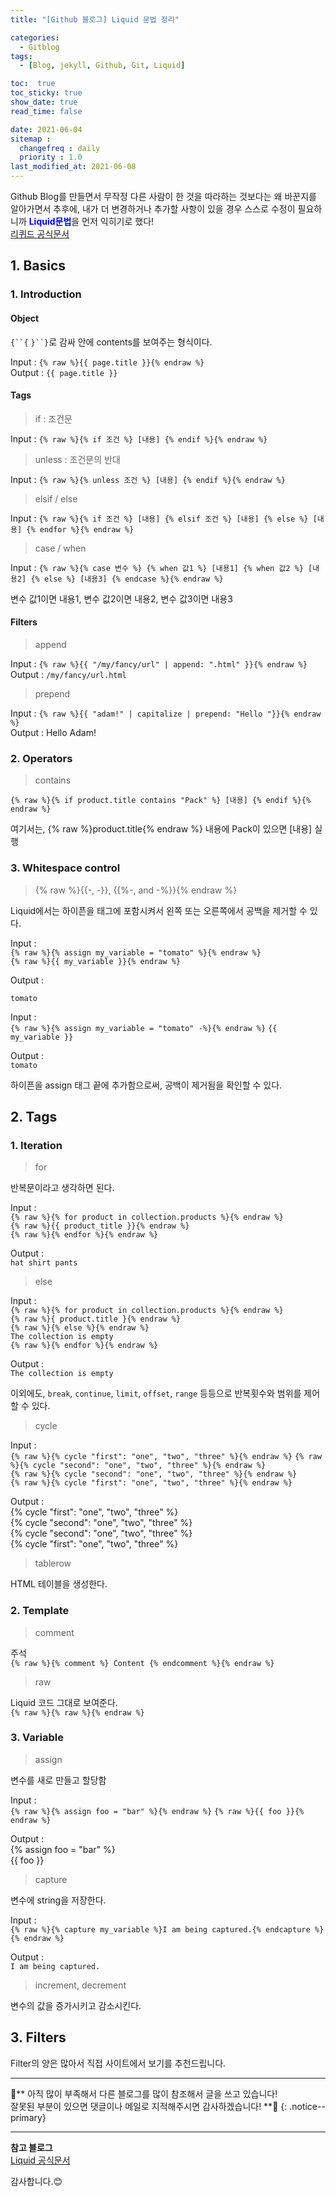 ```yaml
---
title: "[Github 블로그] Liquid 문법 정리"

categories:
  - Gitblog
tags:
  - [Blog, jekyll, Github, Git, Liquid]

toc:  true
toc_sticky: true
show_date: true
read_time: false

date: 2021-06-04
sitemap :
  changefreq : daily
  priority : 1.0
last_modified_at: 2021-06-08
---
```


Github Blog를 만들면서 무작정 다른 사람이 한 것을 따라하는 것보다는 왜 바꾼지를 알아가면서 추후에, 내가 더 변경하거나 추가할 사항이 있을 경우 스스로 수정이 필요하니까 <span style="color:blue">**Liquid문법**</span>을 먼저 익히기로 했다!  
[리퀴드 공식문서](http://shopify.github.io/liquid/)  

## 1. Basics  
### 1. Introduction
#### Object  
`{``{` `}``}`로 감싸 안에 contents를 보여주는 형식이다.  

Input : `{% raw %}{{ page.title }}{% endraw %}`  
Output : `{{ page.title }}`
#### Tags  
> if : 조건문  

Input : `{% raw %}{% if 조건 %} [내용] {% endif %}{% endraw %}`  

> unless : 조건문의 반대  

Input : `{% raw %}{% unless 조건 %} [내용] {% endif %}{% endraw %}`  

> elsif / else  

Input : `{% raw %}{% if 조건 %} [내용] {% elsif 조건 %} [내용] {% else %} [내용] {% endfor %}{% endraw %}`  

> case / when  

Input : `{% raw %}{% case 변수 %} {% when 값1 %} [내용1] {% when 값2 %} [내용2] {% else %} [내용3] {% endcase %}{% endraw %}`  

변수 값1이면 내용1, 변수 값2이면 내용2, 변수 값3이면 내용3  

#### Filters  
> append  

Input : `{% raw %}{{ "/my/fancy/url" | append: ".html" }}{% endraw %}`  
Output : `/my/fancy/url.html`  

> prepend  

Input : `{% raw %}{{ "adam!" | capitalize | prepend: "Hello "}}{% endraw %}`  
Output : Hello Adam!  

### 2. Operators  
> contains  

`{% raw %}{% if product.title contains "Pack" %} [내용] {% endif %}{% endraw %}`  

여기서는, {% raw %}product.title{% endraw %} 내용에 Pack이 있으면 [내용] 실행  

### 3. Whitespace control  
> {% raw %}{{-, -}}, {{%-, and -%}}{% endraw %}  

Liquid에서는 하이픈을 태그에 포함시켜서 왼쪽 또는 오른쪽에서 공백을 제거할 수 있다.

Input :  
`{% raw %}{% assign my_variable = "tomato" %}{% endraw %}`  
`{% raw %}{{ my_variable }}{% endraw %}`

Output :  

`tomato`  

Input :  
`{% raw %}{% assign my_variable = "tomato" -%}{% endraw %}`
`{{ my_variable }}`  

Output :  
`tomato`  

하이픈을 assign 태그 끝에 추가함으로써, 공백이 제거됨을 확인할 수 있다.  

## 2. Tags  
### 1. Iteration  
> for  

반복문이라고 생각하면 된다.  

Input :  
`{% raw %}{% for product in collection.products %}{% endraw %}`  
`{% raw %}{{ product_title }}{% endraw %}`  
`{% raw %}{% endfor %}{% endraw %}`  

Output :  
`hat shirt pants`  

> else  

Input :  
`{% raw %}{% for product in collection.products %}{% endraw %}`  
`{% raw %}{ product.title }{% endraw %}`  
`{% raw %}{% else %}{% endraw %}`  
`The collection is empty`  
`{% raw %}{% endfor %}{% endraw %}`  

Output :  
`The collection is empty`  

이외에도, `break`, `continue`, `limit`, `offset`, `range` 등등으로 반복횟수와 범위를 제어할 수 있다.  

> cycle  

Input :  
`{% raw %}{% cycle "first": "one", "two", "three" %}{% endraw %}`
`{% raw %}{% cycle "second": "one", "two", "three" %}{% endraw %}`  
`{% raw %}{% cycle "second": "one", "two", "three" %}{% endraw %}`  
`{% raw %}{% cycle "first": "one", "two", "three" %}{% endraw %}`  

Output :  
{% cycle "first": "one", "two", "three" %}  
{% cycle "second": "one", "two", "three" %}  
{% cycle "second": "one", "two", "three" %}  
{% cycle "first": "one", "two", "three" %}  

> tablerow  

HTML 테이블을 생성한다.  

### 2. Template  
> comment  

주석  
`{% raw %}{% comment %} Content {% endcomment %}{% endraw %}`  

> raw  

Liquid 코드 그대로 보여준다.  
`{% raw %}{% raw %}{% endraw %}`  

### 3. Variable  
> assign  

변수를 새로 만들고 할당함  

Input :  
`{% raw %}{% assign foo = "bar" %}{% endraw %}`
`{% raw %}{{ foo }}{% endraw %}`  

Output :  
{% assign foo = "bar" %}  
{{ foo }}  

> capture  

변수에 string을 저장한다.  

Input :  
`{% raw %}{% capture my_variable %}I am being captured.{% endcapture %}{% endraw %}`  

Output :  
`I am being captured.`  

> increment, decrement  

변수의 값을 증가시키고 감소시킨다.  

## 3. Filters  
Filter의 양은 많아서 직접 사이트에서 보기를 추천드립니다.  

---
🐢**  아직 많이 부족해서 다른 블로그를 많이 참조해서 글을 쓰고 있습니다!<br>잘못된 부분이 있으면 댓글이나 메일로 지적해주시면 감사하겠습니다!  **🐢
{: .notice--primary}   

---
**참고 블로그**  
[Liquid 공식문서](http://shopify.github.io/liquid/)  

감사합니다.😊
